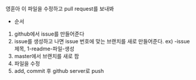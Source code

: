 영훈아 이 파일을 수정하고 pull request를 보내봐 

* 순서

1. github에서 issue를 만들어준다
2. issue를 생성하고 나면 issue 번호에 맞는 브랜치를 새로 만들어준다. ex) <branch-number>-issue제목, 1-readme-파일-생성
3. master에서 브랜치를 새로 팜
4. 파일을 수정
5. add, commit 후 github server로 push

